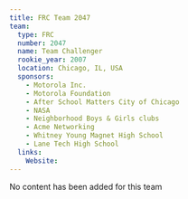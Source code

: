 ```yaml
---
title: FRC Team 2047
team:
  type: FRC
  number: 2047
  name: Team Challenger
  rookie_year: 2007
  location: Chicago, IL, USA
  sponsors:
    - Motorola Inc.
    - Motorola Foundation
    - After School Matters City of Chicago
    - NASA
    - Neighborhood Boys & Girls clubs
    - Acme Networking
    - Whitney Young Magnet High School
    - Lane Tech High School
  links:
    Website: 
---
```

No content has been added for this team